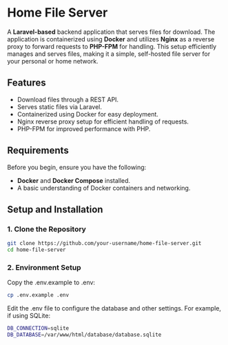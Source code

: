 # Home File Server

A **Laravel-based** backend application that serves files for download. The application is containerized using **Docker** and utilizes **Nginx** as a reverse proxy to forward requests to **PHP-FPM** for handling. This setup efficiently manages and serves files, making it a simple, self-hosted file server for your personal or home network.

## Features

-   Download files through a REST API.
-   Serves static files via Laravel.
-   Containerized using Docker for easy deployment.
-   Nginx reverse proxy setup for efficient handling of requests.
-   PHP-FPM for improved performance with PHP.

## Requirements

Before you begin, ensure you have the following:

-   **Docker** and **Docker Compose** installed.
-   A basic understanding of Docker containers and networking.

## Setup and Installation

### 1. Clone the Repository

```bash
git clone https://github.com/your-username/home-file-server.git
cd home-file-server
```

### 2. Environment Setup

Copy the .env.example to .env:

```bash
cp .env.example .env
```

Edit the .env file to configure the database and other settings. For example, if using SQLite:

```bash
DB_CONNECTION=sqlite
DB_DATABASE=/var/www/html/database/database.sqlite

```
